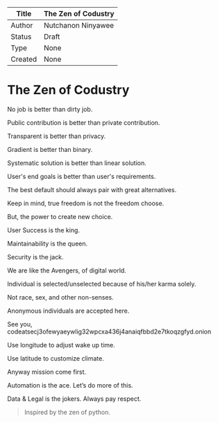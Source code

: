 | Title   | The Zen of Codustry |
| ------- | ------------------- |
| Author  | Nutchanon Ninyawee  |
| Status  | Draft               |
| Type    | None                |
| Created | None                |


# The Zen of Codustry 

No job is better than dirty job.

Public contribution is better than private contribution.

Transparent is better than privacy.

Gradient is better than binary.

Systematic solution is better than linear solution.

User's end goals is better than user's requirements. 

The best default should always pair with great alternatives.

Keep in mind, true freedom is not the freedom choose.

But, the power to create new choice.

User Success is the king. 

Maintainability is the queen.

Security is the jack. 

We are like the Avengers, of digital world.

Individual is selected/unselected because of his/her karma solely.

Not race, sex, and other non-senses.

Anonymous individuals are accepted here.

See you, codeatsecj3ofewyaeywlig32wpcxa436j4anaiqfbbd2e7tkoqzgfyd.onion

Use longitude to adjust wake up time. 

Use latitude to customize climate.

Anyway mission come first.

Automation is the ace. Let’s do more of this.

Data & Legal is the jokers. Always pay respect.

> Inspired by the zen of python.
